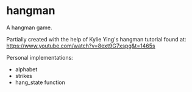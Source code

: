 # hangman

A hangman game. 

Partially created with the help of Kylie Ying's hangman tutorial found at: https://www.youtube.com/watch?v=8ext9G7xspg&t=1465s

Personal implementations:
- alphabet
- strikes
- hang_state function
